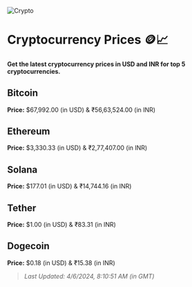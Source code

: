 
![Crypto](https://www.techguide.com.au/wp-content/uploads/2020/11/crypto3.jpeg)

# Cryptocurrency Prices 🪙📈

#### Get the latest cryptocurrency prices in USD and INR for top 5 cryptocurrencies.

## Bitcoin

**Price:** $67,992.00 (in USD) & ₹56,63,524.00 (in INR)

## Ethereum

**Price:** $3,330.33 (in USD) & ₹2,77,407.00 (in INR)

## Solana

**Price:** $177.01 (in USD) & ₹14,744.16 (in INR)

## Tether

**Price:** $1.00 (in USD) & ₹83.31 (in INR)

## Dogecoin

**Price:** $0.18 (in USD) & ₹15.38 (in INR)

> _Last Updated: 4/6/2024, 8:10:51 AM (in GMT)_
